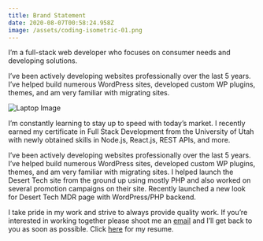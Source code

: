 ```yaml
---
title: Brand Statement
date: 2020-08-07T00:58:24.958Z
image: /assets/coding-isometric-01.png
---
```

I’m a full-stack web developer who focuses on consumer needs and developing solutions.

I’ve been actively developing websites professionally over the last 5 years. I’ve helped build numerous WordPress sites, developed custom WP plugins, themes, and am very familiar with migrating sites.<!-- end -->

![Laptop Image](/assets/coding-isometric-01.png "Laptop")

I’m constantly learning to stay up to speed with today’s market. I recently earned my certificate in Full Stack Development from the University of Utah with newly obtained skills in Node.js, React.js, REST APIs, and more.

I’ve been actively developing websites professionally over the last 5 years. I’ve helped build numerous WordPress sites, developed custom WP plugins, themes, and am very familiar with migrating sites. I helped launch the Desert Tech site from the ground up using mostly PHP and also worked on several promotion campaigns on their site. Recently launched a new look for Desert Tech MDR page with WordPress/PHP backend.

I take pride in my work and strive to always provide quality work. If you’re interested in working together please shoot me an [email](https://ccollins.io/#contact) and I’ll get back to you as soon as possible. Click [here](https://ccollins.io/wp-content/uploads/2020/08/ccollins-resume-2020-08-06.pdf) for my resume.